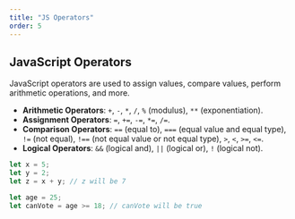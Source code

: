 ```yaml
---
title: "JS Operators"
order: 5
---
```


## JavaScript Operators

JavaScript operators are used to assign values, compare values, perform arithmetic operations, and more.

- **Arithmetic Operators**: `+`, `-`, `*`, `/`, `%` (modulus), `**` (exponentiation).
- **Assignment Operators**: `=`, `+=`, `-=`, `*=`, `/=`.
- **Comparison Operators**: `==` (equal to), `===` (equal value and equal type), `!=` (not equal), `!==` (not equal value or not equal type), `>`, `<`, `>=`, `<=`.
- **Logical Operators**: `&&` (logical and), `||` (logical or), `!` (logical not).

```javascript
let x = 5;
let y = 2;
let z = x + y; // z will be 7

let age = 25;
let canVote = age >= 18; // canVote will be true
```